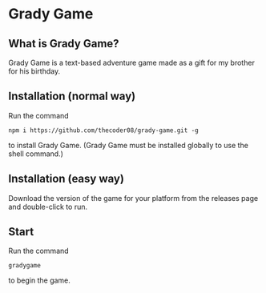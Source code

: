 # Grady Game
## What is Grady Game?
Grady Game is a text-based adventure game made as a gift for my brother for his birthday.
## Installation (normal way)
Run the command
```shell
npm i https://github.com/thecoder08/grady-game.git -g
```
to install Grady Game.
(Grady Game must be installed globally to use the shell command.)
## Installation (easy way)
Download the version of the game for your platform from the releases page and double-click to run.
## Start
Run the command
```shell
gradygame
```
to begin the game.
